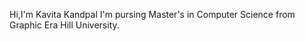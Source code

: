 Hi,I'm Kavita Kandpal 
I'm pursing Master's in Computer Science from Graphic Era Hill University. 

<!---
KavitaKandpal/KavitaKandpal is a ✨ special ✨ repository because its `README.md` (this file) appears on your GitHub profile.
You can click the Preview link to take a look at your changes.
--->
